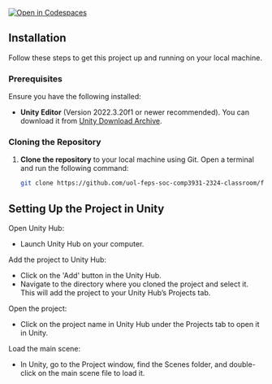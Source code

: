 [![Open in Codespaces](https://classroom.github.com/assets/launch-codespace-7f7980b617ed060a017424585567c406b6ee15c891e84e1186181d67ecf80aa0.svg)](https://classroom.github.com/open-in-codespaces?assignment_repo_id=12927300)


## Installation

Follow these steps to get this project up and running on your local machine.

### Prerequisites
Ensure you have the following installed:
- **Unity Editor** (Version 2022.3.20f1 or newer recommended). You can download it from [Unity Download Archive](https://unity3d.com/get-unity/download/archive).

### Cloning the Repository
1. **Clone the repository** to your local machine using Git. Open a terminal and run the following command:
   ```bash
   git clone https://github.com/uol-feps-soc-comp3931-2324-classroom/final-year-project-braydennj.git

## Setting Up the Project in Unity
Open Unity Hub:
* Launch Unity Hub on your computer.

Add the project to Unity Hub:
* Click on the 'Add' button in the Unity Hub.
* Navigate to the directory where you cloned the project and select it. This will add the project to your Unity Hub’s Projects tab.

Open the project:
* Click on the project name in Unity Hub under the Projects tab to open it in Unity.

Load the main scene:
* In Unity, go to the Project window, find the Scenes folder, and double-click on the main scene file to load it.
